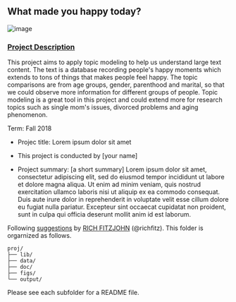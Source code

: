 ## What made you happy today?

![image](figs/title.jpeg)

### [Project Description](doc/)
This project aims to apply topic modeling to help us understand large text content. The text is a database recording people's happy moments which extends to tons of things that makes people feel happy. The topic comparisons are from age groups, gender, parenthood and marital, so that we could observe more information for different groups of people. Topic modeling is a great tool in this project and could extend more for research topics such as single mom's issues, divorced problems and aging phenomenon.



Term: Fall 2018

+ Projec title: Lorem ipsum dolor sit amet
+ This project is conducted by [your name]

+ Project summary: [a short summary] Lorem ipsum dolor sit amet, consectetur adipiscing elit, sed do eiusmod tempor incididunt ut labore et dolore magna aliqua. Ut enim ad minim veniam, quis nostrud exercitation ullamco laboris nisi ut aliquip ex ea commodo consequat. Duis aute irure dolor in reprehenderit in voluptate velit esse cillum dolore eu fugiat nulla pariatur. Excepteur sint occaecat cupidatat non proident, sunt in culpa qui officia deserunt mollit anim id est laborum.

Following [suggestions](http://nicercode.github.io/blog/2013-04-05-projects/) by [RICH FITZJOHN](http://nicercode.github.io/about/#Team) (@richfitz). This folder is orgarnized as follows.

```
proj/
├── lib/
├── data/
├── doc/
├── figs/
└── output/
```

Please see each subfolder for a README file.
